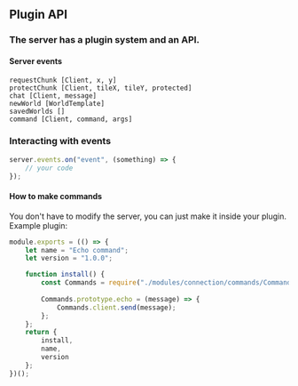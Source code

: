 ## Plugin API
### The server has a plugin system and an API.
#### Server events
`requestChunk [Client, x, y]`
<br>
`protectChunk [Client, tileX, tileY, protected]`
<br>
`chat [Client, message]`
<br>
`newWorld [WorldTemplate]`
<br>
`savedWorlds []`
<br>
`command [Client, command, args]`
### Interacting with events
```javascript
server.events.on("event", (something) => {
	// your code
});
```
#### How to make commands
You don't have to modify the server, you can just make it inside your plugin. Example plugin:
```javascript
module.exports = (() => {
    let name = "Echo command";
    let version = "1.0.0";

    function install() {
		const Commands = require("./modules/connection/commands/Commands.js");
		
		Commands.prototype.echo = (message) => {
			Commands.client.send(message);
		};
	};
	return {
        install,
        name,
        version
    };
})();
```